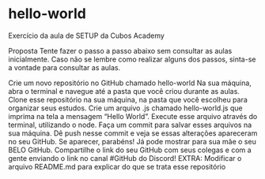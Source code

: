 # hello-world

Exercício da aula de SETUP da Cubos Academy

Proposta
Tente fazer o passo a passo abaixo sem consultar as aulas inicialmente. Caso não se lembre como realizar alguns dos passos, sinta-se a vontade para consultar as aulas.

Crie um novo repositório no GitHub chamado hello-world
Na sua máquina, abra o terminal e navegue até a pasta que você criou durante as aulas.
Clone esse repositório na sua máquina, na pasta que você escolheu para organizar seus estudos.
Crie um arquivo .js chamado hello-world.js que imprima na tela a mensagem “Hello World”.
Execute esse arquivo através do terminal, utilizando o node.
Faça um commit para salvar esses arquivos na sua máquina.
Dê push nesse commit e veja se essas alterações apareceram no seu GitHub.
Se aparecer, parabéns! Já pode mostrar para sua mãe o seu BELO GitHub.
Compartilhe o link do seu GitHub com seus colegas e com a gente enviando o link no canal #GitHub do Discord!
EXTRA: Modificar o arquivo README.md para explicar do que se trata esse repositório
